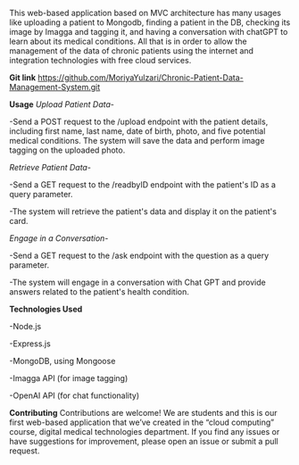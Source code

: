 This web-based application based on MVC architecture has many usages like uploading a patient to Mongodb, finding a patient in the DB, checking its image by Imagga and tagging it, and having a conversation with chatGPT to learn about its medical conditions. All that is in order to allow the management of the data of chronic patients using the internet and integration technologies with free cloud services.

**Git link**
https://github.com/MoriyaYulzari/Chronic-Patient-Data-Management-System.git

**Usage**
*Upload Patient Data*-

-Send a POST request to the /upload endpoint with the patient details, including first name, last name, date of birth, photo, and five potential medical conditions. The 
system will save the data and perform image tagging on the uploaded photo.

*Retrieve Patient Data*-

-Send a GET request to the /readbyID endpoint with the patient's ID as a query parameter.

-The system will retrieve the patient's data and display it on the patient's card.

*Engage in a Conversation*-

-Send a GET request to the /ask endpoint with the question as a query parameter.

-The system will engage in a conversation with Chat GPT and provide answers related to the patient's health condition.

**Technologies Used**

-Node.js

-Express.js

-MongoDB, using Mongoose

-Imagga API (for image tagging)

-OpenAI API (for chat functionality)

**Contributing**
Contributions are welcome! We are students and this is our first web-based application that we’ve created in the “cloud computing” course, digital medical technologies department. If you find any issues or have suggestions for improvement, please open an issue or submit a pull request.
